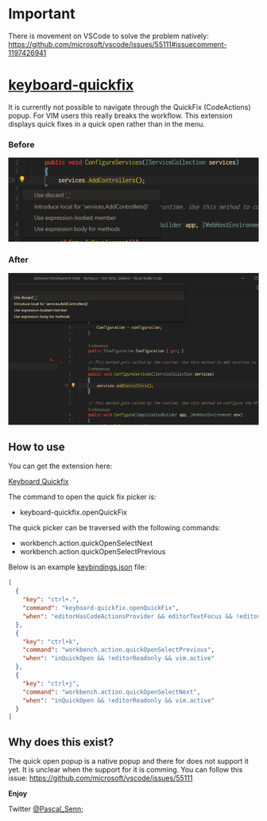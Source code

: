 # Important 
There is movement on VSCode to solve the problem natively: 
https://github.com/microsoft/vscode/issues/55111#issuecomment-1197426941

# [keyboard-quickfix](https://marketplace.visualstudio.com/items?itemName=pascalsenn.keyboard-quickfix)

It is currently not possible to navigate through the QuickFix (CodeActions) popup.
For VIM users this really breaks the workflow.
This extension displays quick fixes in a quick open rather than in the menu.

### Before
![Before](/before.png)
### After
![After](/after.png)
## How to use
You can get the extension here:

[Keyboard Quickfix](https://marketplace.visualstudio.com/items?itemName=pascalsenn.keyboard-quickfix)

The command to open the quick fix picker is:

- keyboard-quickfix.openQuickFix

The quick picker can be traversed with the following commands:

- workbench.action.quickOpenSelectNext
- workbench.action.quickOpenSelectPrevious

Below is an example [keybindings.json](https://code.visualstudio.com/docs/getstarted/keybindings) file:

```json
[
  {
    "key": "ctrl+.",
    "command": "keyboard-quickfix.openQuickFix",
    "when": "editorHasCodeActionsProvider && editorTextFocus && !editorReadonly && vim.active"
  },
  {
    "key": "ctrl+k",
    "command": "workbench.action.quickOpenSelectPrevious",
    "when": "inQuickOpen && !editorReadonly && vim.active"
  },
  {
    "key": "ctrl+j",
    "command": "workbench.action.quickOpenSelectNext",
    "when": "inQuickOpen && !editorReadonly && vim.active"
  }
]
```

## Why does this exist?
The quick open popup is a native popup and there for does not support it yet.
It is unclear when the support for it is comming. You can follow this issue:
https://github.com/microsoft/vscode/issues/55111

**Enjoy**

Twitter [@Pascal_Senn](https://twitter.com/Pascal_Senn);
